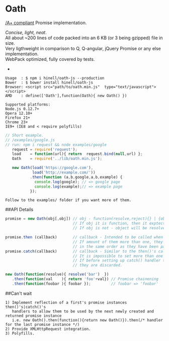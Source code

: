 # Oath 
[/A+ compliant](https://promisesaplus.com/) Promise implementation.<br>

_Concise, light, neat_.<br>
All about ~200 lines of code packed into an 6 KB (or 3 being gzipped) file in size.<br>
Very ligthweight in comparison to Q, Q-angular, jQuery Promise or any else implementation.<br>
WebPack optimized, fully covered by tests.

-
```shell
Usage  : $ npm i hinell/oath-js --production
Bower  : $ bower install hinell/oath-js
Browser: <script src="path/to/oath.min.js"  type="text/javascript"></script>
AMD    : define(['Oath'],function(Oath){ new Oath() })
```
```shell
Supported platforms:
Node.js 0.12.7+
Opera 12.10+
Firefox 21+
Chrome 23+
IE9+ (IE8 and < require polyfills)
```
```javascript
// Short example.
// /examples/google.js
// run: npm i request && node examples/google
   request = require('request');
   load    = function(url){ return  request.bind(null,url) };
   Oath    = require('../lib/oath.min.js');

   new Oath(load('https://google.com'),
            load('http://example.com/'))
           .then(function (a,b,google,a,b,example) {
             console.log(google); // => google page
             console.log(example);// => example page
           });
```
```
Follow to the examples/ folder if you want more of them.
```
##API Details
```javascript
promise = new Oath(obj[,obj]) // obj - function(resolve,reject){} | {object} - async or sync objects:
                              // If obj it is function, then it exptected to call resolve or reject callback.
                              // If obj is not - object will be resolved immediately.
```
```javascript
promise.then (callback)       // callback - Intended to be called when promise is resolved with provided values
                              // If amount of them more than one, they are passed into then() handler
                              // in the same order as they have been passed into the resolve() callback
promise.catch(callback)       // callback - Similar to the then()'s callback, but only for rejection.
                              // It is impossible to set more than one catch handler
                              // If before setting up catch() handler the then()'s handlers have been set up
                              // they are discarded.
```
```javascript
new Oath(function(resolve){ resolve('bar')  })
   .then(function(val    ){ return 'foo'+val}) // Promise chainening
   .then(function(foobar ){ foobar });         // foobar => 'foobar'

```
##Can't wait
```
1) Implement reflection of a first's promise instances then()'s|catch()'s
   handlers to allow them to be used by the next newly created and returned promise instance
   i.e. new Oath().then(function(){return new Oath()}).then(/* handler for the last promise instance */)
2) Provide XMLHttpRequest integration.
3) Polyfills.
```
